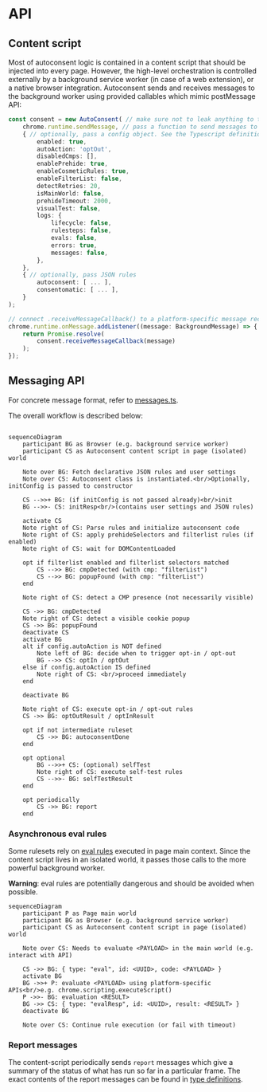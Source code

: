 # API

## Content script
Most of autoconsent logic is contained in a content script that should be injected into every page. However, the high-level orchestration is controlled externally by a background service worker (in case of a web extension), or a native browser integration. Autoconsent sends and receives messages to the background worker using provided callables which mimic postMessage API:

```typescript
const consent = new AutoConsent( // make sure not to leak anything to the page globals
    chrome.runtime.sendMessage, // pass a function to send messages to the background worker
    { // optionally, pass a config object. See the Typescript definitions in /lib/types.ts for all available options
        enabled: true,
        autoAction: 'optOut',
        disabledCmps: [],
        enablePrehide: true,
        enableCosmeticRules: true,
        enableFilterList: false,
        detectRetries: 20,
        isMainWorld: false,
        prehideTimeout: 2000,
        visualTest: false,
        logs: {
            lifecycle: false,
            rulesteps: false,
            evals: false,
            errors: true,
            messages: false,
        },
    },
    { // optionally, pass JSON rules
        autoconsent: [ ... ],
        consentomatic: [ ... ],
    }
);

// connect .receiveMessageCallback() to a platform-specific message receiver
chrome.runtime.onMessage.addListener((message: BackgroundMessage) => {
    return Promise.resolve(
        consent.receiveMessageCallback(message)
    );
});
```

## Messaging API

For concrete message format, refer to [messages.ts](/lib/messages.ts).

The overall workflow is described below:

```mermaid

sequenceDiagram
    participant BG as Browser (e.g. background service worker)
    participant CS as Autoconsent content script in page (isolated) world

    Note over BG: Fetch declarative JSON rules and user settings
    Note over CS: Autoconsent class is instantiated.<br/>Optionally, initConfig is passed to constructor

    CS -->>+ BG: (if initConfig is not passed already)<br/>init
    BG -->>- CS: initResp<br/>(contains user settings and JSON rules)

    activate CS
    Note right of CS: Parse rules and initialize autoconsent code
    Note right of CS: apply prehideSelectors and filterlist rules (if enabled)
    Note right of CS: wait for DOMContentLoaded

    opt if filterlist enabled and filterlist selectors matched
        CS -->> BG: cmpDetected (with cmp: "filterList")
        CS -->> BG: popupFound (with cmp: "filterList")
    end

    Note right of CS: detect a CMP presence (not necessarily visible)

    CS ->> BG: cmpDetected
    Note right of CS: detect a visible cookie popup
    CS ->> BG: popupFound
    deactivate CS
    activate BG
    alt if config.autoAction is NOT defined
        Note left of BG: decide when to trigger opt-in / opt-out
        BG -->> CS: optIn / optOut
    else if config.autoAction IS defined
        Note right of CS: <br/>proceed immediately
    end

    deactivate BG

    Note right of CS: execute opt-in / opt-out rules
    CS ->> BG: optOutResult / optInResult

    opt if not intermediate ruleset
        CS ->> BG: autoconsentDone
    end

    opt optional
        BG -->>+ CS: (optional) selfTest
        Note right of CS: execute self-test rules
        CS -->>- BG: selfTestResult
    end

    opt periodically
        CS ->> BG: report
    end
```

### Asynchronous eval rules

Some rulesets rely on [eval rules](/readme.md#eval) executed in page main context. Since the content script lives in an isolated world, it passes those calls to the more powerful background worker.

**Warning**: eval rules are potentially dangerous and should be avoided when possible.

```mermaid
sequenceDiagram
    participant P as Page main world
    participant BG as Browser (e.g. background service worker)
    participant CS as Autoconsent content script in page (isolated) world

    Note over CS: Needs to evaluate <PAYLOAD> in the main world (e.g. interact with API)

    CS ->> BG: { type: "eval", id: <UUID>, code: <PAYLOAD> }
    activate BG
    BG ->>+ P: evaluate <PAYLOAD> using platform-specific APIs<br/>e.g. chrome.scripting.executeScript()
    P ->>- BG: evaluation <RESULT>
    BG ->> CS: { type: "evalResp", id: <UUID>, result: <RESULT> }
    deactivate BG

    Note over CS: Continue rule execution (or fail with timeout)
```

### Report messages

The content-script periodically sends `report` messages which give a summary of the status of what has run
so far in a particular frame. The exact contents of the report messages can be found in [type definitions](/lib/messages.ts).